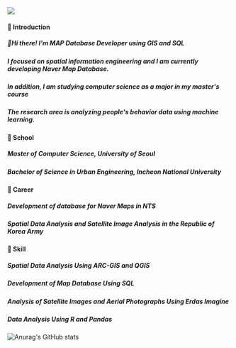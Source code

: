 <img src="https://lh3.googleusercontent.com/pw/ADCreHcOkIl3_2_7X5GHbMfecYJkaH-rpUglNWBPKAHbJoYlsbXWC-eR0hDDaBtv8G-py-ZzObga7UXIhO63ge3vf8KugRWWt7mG5Az2BYPwCt1Ibhq1OedBGn7nNQb_KSgRH_iTiAt6RoBE2CgN7um8hqJmtSL6qTveIa-ZKGSIHYWspGKEtYIhOcNV3PNfCdQXU-CvvNGftWRkFaBEgqvI2E4F6HinCXMahMHbeulWC6O0T3DRlSvFHrF_vu6CpOLRjQ3tUlarKYqwKE2hPLyxZMLsgcg33kmjWKDAm8OQWd1do7lM6VbyTyECVAGAOjP9dQC7R-NmmQrrtmwRdr_0M7vKAg1lPricCnP4rlRhOT4973H1L0HcpVSsB-pqjMOUdKfbKvHHMiwc19e8acDgFLLPNiB-l2mSlavLQjzyLS8RX2lpJaFZK1mF7uzFc2AVR-OCy5_Xk2LitRjG8ukh4B3CuGhcKqdqyTpdA5Q9lnyQIJZKfEOUnl5UZ1HxrS1njwwM8Lx7GE3mrixssCdodyIsjXjtDXts23MzfEi7YNToieTn49OBTgF73MWm4fRDFA0g7Ryj9E_ceNH3opnMzWhfv4jje493g8cO-mTYE-GnkLfO-5xrY31J-7oV0FocAI06esf4nMZO-gjY5ScHPPz3YXGCHlTfb9battAge8_U96wAlN1g57GXAGXSl6vczyKSaj4xumeK4mAcr7cELmciAa6L2xGOHtt0ej95qi3yPb7MNYV_jhgC6aN3vs5NlajRSaljAja0Zt-pw5WcLI6obaJtnGxiNCuXiHvxmCGZt5Z8-LcTfuNFEzuZVwi-ChH-YpxrGovfggsPGbzDB3cDQjoHFxxoGpYONmwVEDS3UMtCiaRuTGuD1ZtnX4Z4H3xFpgQqKAxaTwAPelgYoXKN1n6idy4SFPjsVyIU41yx25sRGV3wE0tLgaPWOSAq15JPrlja9BhkWOu4GmHtXji8vq_WSIF7YNCR562ombbuTb5mDFTnhijupms135JhDg_S-kcf8mbso3f2f3ROSlINh-tUheGYMtanviE30L2oyD2uBJ70EN0bDTP7dEW4HbpXZm-0vw=w1284-h402-s-no-gm?authuser=1">

#### 🌱 Introduction
##### 👋Hi there! I'm MAP Database Developer using GIS and SQL
##### I focused on spatial information engineering and I am currently developing Naver Map Database.
##### In addition, I am studying computer science as a major in my master's course
##### The research area is analyzing people's behavior data using machine learning.

#### 🌱 School
##### Master of Computer Science, University of Seoul
##### Bachelor of Science in Urban Engineering, Incheon National University

#### 🌱 Career
##### Development of database for Naver Maps in NTS
##### Spatial Data Analysis and Satellite Image Analysis in the Republic of Korea Army

#### 🌱 Skill
##### Spatial Data Analysis Using ARC-GIS and QGIS
##### Development of Map Database Using SQL
##### Analysis of Satellite Images and Aerial Photographs Using Erdas Imagine
##### Data Analysis Using R and Pandas

####

![Anurag's GitHub stats](https://github-readme-stats.vercel.app/api?username=MAP-potato&show_icons=true&theme=radical)


<!--
**MAP-potato/MAP-potato** is a ✨ _special_ ✨ repository because its `README.md` (this file) appears on your GitHub profile.

Here are some ideas to get you started:

- 🔭 I’m currently working on ...
- 🌱 I’m currently learning ...
- 👯 I’m looking to collaborate on ...
- 🤔 I’m looking for help with ...
- 💬 Ask me about ...
- 📫 How to reach me: ...
- 😄 Pronouns: ...
- ⚡ Fun fact: ...
-->
